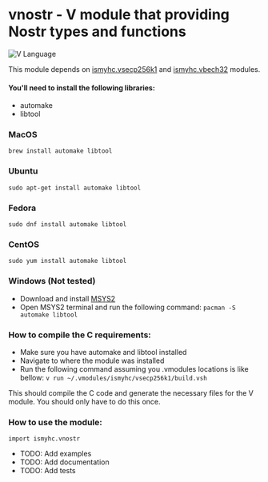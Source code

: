 # vnostr - V module that providing Nostr types and functions

![V Language](https://img.shields.io/badge/language-V-blue.svg)

This module depends on [ismyhc.vsecp256k1](https://github.com/ismyhc/vsecp256k1) and [ismyhc.vbech32](https://github.com/ismyhc/vbech32) modules.

#### You'll need to install the following libraries:
- automake
- libtool

### MacOS
`brew install automake libtool`

### Ubuntu
`sudo apt-get install automake libtool`

### Fedora
`sudo dnf install automake libtool`

### CentOS
`sudo yum install automake libtool`

### Windows (Not tested)
- Download and install [MSYS2](https://www.msys2.org/)
- Open MSYS2 terminal and run the following command:
`pacman -S automake libtool`

### How to compile the C requirements:
- Make sure you have automake and libtool installed
- Navigate to where the module was installed
- Run the following command assuming you .vmodules locations is like bellow:
`v run ~/.vmodules/ismyhc/vsecp256k1/build.vsh`

This should compile the C code and generate the necessary files for the V module. You should only have to do this once.

### How to use the module:
`import ismyhc.vnostr`

 - TODO: Add examples
 - TODO: Add documentation
 - TODO: Add tests